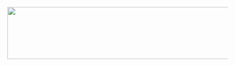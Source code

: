 <h2></h2>
<br/>

<a href="https://github.com/devxb/gitanimals">
  <img
    src="https://render.gitanimals.org/lines/yth1122"
    width="600"
    height="120"
  />
</a>
  
<br/>
